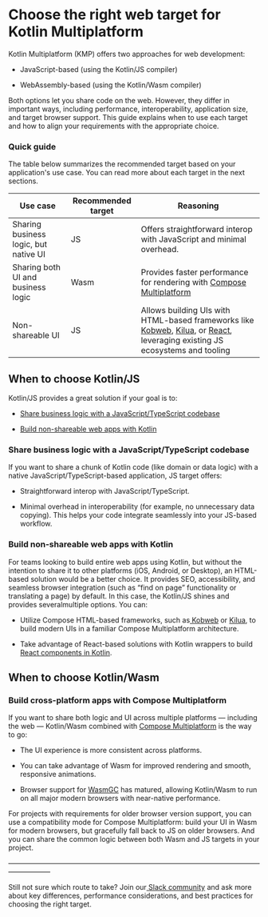 # Choose the right web target for Kotlin Multiplatform

Kotlin Multiplatform (KMP) offers two approaches for web development:

- JavaScript-based (using the Kotlin/JS compiler)

- WebAssembly-based (using the Kotlin/Wasm compiler)

Both options let you share code on the web. However, they differ in important ways, including performance, interoperability, application size, and target browser support. This guide explains when to use each target and how to align your requirements with the appropriate choice.

### Quick guide

The table below summarizes the recommended target based on your application's use case. You can read more about each target in the next sections.



| Use case                              | Recommended target | Reasoning                                                                                                                                                                                                                     |
| ------------------------------------- | ------------------ | ----------------------------------------------------------------------------------------------------------------------------------------------------------------------------------------------------------------------------- |
| Sharing business logic, but native UI | JS                 | Offers straightforward interop with JavaScript and minimal overhead.                                                                                                                                                          |
| Sharing both UI and business logic    | Wasm               | Provides faster performance for rendering with [Compose Multiplatform](https://www.jetbrains.com/compose-multiplatform/)                                                                                                      |
| Non-shareable UI                      | JS                 | Allows building UIs with HTML-based frameworks like [Kobweb](https://kobweb.varabyte.com/), [Kilua](https://kilua.dev/), or [React](https://kotlinlang.org/docs/js-react.html), leveraging existing JS ecosystems and tooling |

## When to choose Kotlin/JS

Kotlin/JS provides a great solution if your goal is to:

- [Share business logic with a JavaScript/TypeScript codebase](https://docs.google.com/document/d/1VvRvgpWXwkvvvVdv7sp0buAatz03tvBsrs527zCD2bs/edit?tab=t.0#heading=h.c1gw9tguf9wh)

- [Build non-shareable web apps with Kotlin](https://docs.google.com/document/d/1VvRvgpWXwkvvvVdv7sp0buAatz03tvBsrs527zCD2bs/edit?tab=t.0#heading=h.e2wu8c3bzssl)

### Share business logic with a JavaScript/TypeScript codebase

If you want to share a chunk of Kotlin code (like domain or data logic) with a native JavaScript/TypeScript-based application, JS target offers:

- Straightforward interop with JavaScript/TypeScript.

- Minimal overhead in interoperability (for example, no unnecessary data copying). This helps your code integrate seamlessly into your JS-based workflow.

  
### Build non-shareable web apps with Kotlin

For teams looking to build entire web apps using Kotlin, but without the intention to share it to other platforms (iOS, Android, or Desktop), an HTML-based solution would be a better choice. It provides SEO, accessibility, and seamless browser integration (such as “find on page” functionality or translating a page) by default. In this case, the Kotlin/JS shines and provides severalmultiple options. You can:

- Utilize Compose HTML-based frameworks, such as[ Kobweb](https://kobweb.varabyte.com/) or [Kilua](https://kilua.dev/), to build modern UIs in a familiar Compose Multiplatform architecture.

- Take advantage of React-based solutions with Kotlin wrappers to build [React components in Kotlin](https://kotlinlang.org/docs/js-react.html).

## When to choose Kotlin/Wasm

### Build cross-platform apps with Compose Multiplatform

If you want to share both logic and UI across multiple platforms — including the web — Kotlin/Wasm combined with [Compose Multiplatform](https://www.jetbrains.com/compose-multiplatform/) is the way to go:

- The UI experience is more consistent across platforms.

- You can take advantage of Wasm for improved rendering and smooth, responsive animations.

- Browser support for [WasmGC](https://developer.chrome.com/blog/wasmgc) has matured, allowing Kotlin/Wasm to run on all major modern browsers with near-native performance.

For projects with requirements for older browser version support, you can use a compatibility mode for Compose Multiplatform: build your UI in Wasm for modern browsers, but gracefully fall back to JS on older browsers. And you can share the common logic between both Wasm and JS targets in your project.

——————————————————————————————————————————

Still not sure which route to take? Join our[ Slack community](https://slack-chats.kotlinlang.org) and ask more about key differences, performance considerations, and best practices for choosing the right target.
